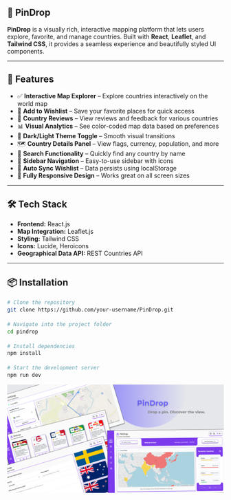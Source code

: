 ## 📌 PinDrop

**PinDrop** is a visually rich, interactive mapping platform that lets users explore, favorite, and manage countries. Built with **React**, **Leaflet**, and **Tailwind CSS**, it provides a seamless experience and beautifully styled UI components.

---

## 🚀 Features

- ✅ **Interactive Map Explorer** – Explore countries interactively on the world map  
- 📍 **Add to Wishlist** – Save your favorite places for quick access  
- 💬 **Country Reviews** – View reviews and feedback for various countries  
- 📊 **Visual Analytics** – See color-coded map data based on preferences  
- 🎨 **Dark/Light Theme Toggle** – Smooth visual transitions  
- 🗺️ **Country Details Panel** – View flags, currency, population, and more  
- 🔎 **Search Functionality** – Quickly find any country by name  
- 🧭 **Sidebar Navigation** – Easy-to-use sidebar with icons  
- 🔄 **Auto Sync Wishlist** – Data persists using localStorage  
- 📱 **Fully Responsive Design** – Works great on all screen sizes  

---

## 🛠️ Tech Stack

- **Frontend:** React.js  
- **Map Integration:** Leaflet.js  
- **Styling:** Tailwind CSS  
- **Icons:** Lucide, Heroicons  
- **Geographical Data API:** REST Countries API  

---

## 📦 Installation

```bash
# Clone the repository
git clone https://github.com/your-username/PinDrop.git

# Navigate into the project folder
cd pindrop

# Install dependencies
npm install

# Start the development server
npm run dev
```
![image alt](https://github.com/Ali-dotcom98/PinDrop/blob/main/Desktop%20-%201.png?raw=true)


